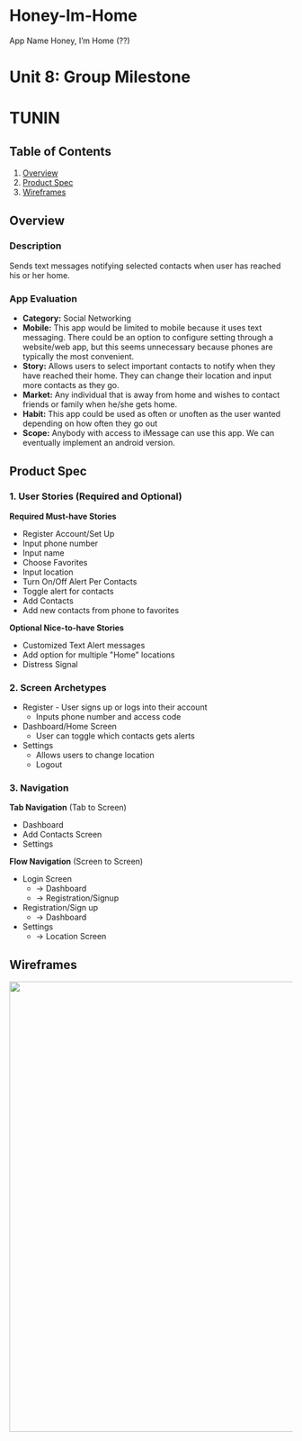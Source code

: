 # Honey-Im-Home

App Name
Honey, I’m Home (??)
<!--Honey, I'm Not Dead
SOS
SafeAlert
HomeAlert
SafeText
TextSafe
AlertSafe
HomeSafe
AlertU
TextAlert
WYA?
Honey, I'm Safe
Text Me When You're Home
SaveMe
Help
LMKWhenUHome
PartySafeAlert
SaveMePlease-->

Unit 8: Group Milestone
===

# TUNIN

## Table of Contents
1. [Overview](#Overview)
1. [Product Spec](#Product-Spec)
1. [Wireframes](#Wireframes)

## Overview
### Description
Sends text messages notifying selected contacts when user has reached his or her home. 

### App Evaluation
- **Category:** Social Networking 
- **Mobile:** This app would be limited to mobile because it uses text messaging. There could be an option to configure setting through a website/web app, but this seems unnecessary because phones are typically the most convenient. 
- **Story:** Allows users to select important contacts to notify when they have reached their home. They can change their location and input more contacts as they go.
- **Market:** Any individual that is away from home and wishes to contact friends or family when he/she gets home.
- **Habit:** This app could be used as often or unoften as the user wanted depending on how often they go out
- **Scope:** Anybody with access to iMessage can use this app. We can eventually implement an android version. 

## Product Spec
### 1. User Stories (Required and Optional)

**Required Must-have Stories**
* Register Account/Set Up
* Input phone number
* Input name 
* Choose Favorites 
* Input location 
* Turn On/Off Alert Per Contacts
* Toggle alert for contacts 
* Add Contacts
* Add new contacts from phone to favorites 

**Optional Nice-to-have Stories**

* Customized Text Alert messages
* Add option for multiple "Home" locations
* Distress Signal

### 2. Screen Archetypes

* Register - User signs up or logs into their account
   * Inputs phone number and access code
* Dashboard/Home Screen
   * User can toggle which contacts gets alerts
* Settings
   * Allows users to change location
   * Logout

### 3. Navigation

**Tab Navigation** (Tab to Screen)

* Dashboard
* Add Contacts Screen
* Settings

**Flow Navigation** (Screen to Screen)
* Login Screen
    * -> Dashboard
    * -> Registration/Signup
* Registration/Sign up
    * -> Dashboard
* Settings 
    * -> Location Screen

## Wireframes
<img src="https://i.imgur.com/0FGYV2z.jpg" width=800><br>

